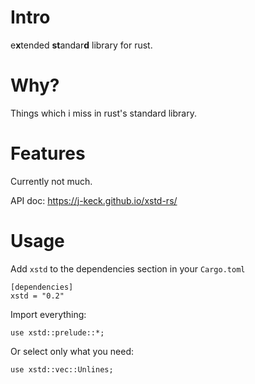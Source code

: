 # Intro

e**x**tended **st**andar**d** library for rust.

# Why?

Things which i miss in rust's standard library.

# Features

Currently not much.

API doc: https://j-keck.github.io/xstd-rs/

# Usage

Add `xstd` to the dependencies section in your `Cargo.toml`

    [dependencies]
    xstd = "0.2"

Import everything:

    use xstd::prelude::*;

Or select only what you need:

    use xstd::vec::Unlines;
